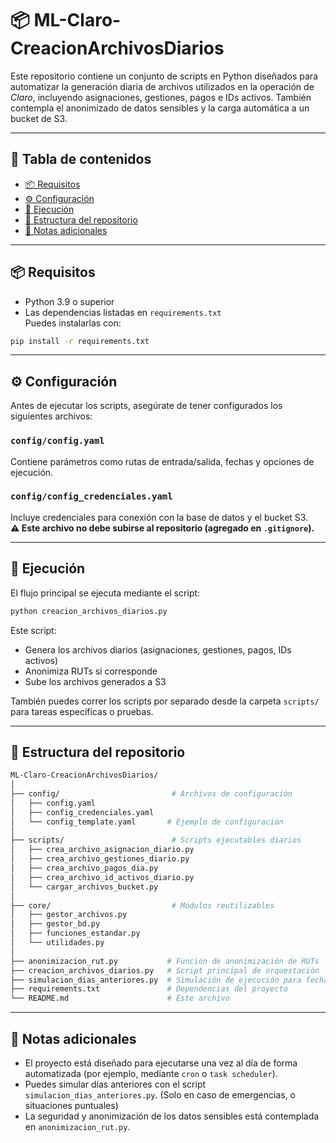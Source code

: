 # 📦 ML-Claro-CreacionArchivosDiarios

Este repositorio contiene un conjunto de scripts en Python diseñados para automatizar la generación diaria de archivos utilizados en la operación de *Claro*, incluyendo asignaciones, gestiones, pagos e IDs activos. También contempla el anonimizado de datos sensibles y la carga automática a un bucket de S3.

---

## 🧽 Tabla de contenidos

- [📦 Requisitos](#-requisitos)
- [⚙️ Configuración](#⚙️-configuración)
- [🚀 Ejecución](#-ejecución)
- [📂 Estructura del repositorio](#-estructura-del-repositorio)
- [📌 Notas adicionales](#-notas-adicionales)

---

## 📦 Requisitos

- Python 3.9 o superior
- Las dependencias listadas en `requirements.txt`  
  Puedes instalarlas con:

```bash
pip install -r requirements.txt
```

---

## ⚙️ Configuración

Antes de ejecutar los scripts, asegúrate de tener configurados los siguientes archivos:

### `config/config.yaml`
Contiene parámetros como rutas de entrada/salida, fechas y opciones de ejecución.

### `config/config_credenciales.yaml`
Incluye credenciales para conexión con la base de datos y el bucket S3.  
**⚠️ Este archivo no debe subirse al repositorio (agregado en `.gitignore`).**

---

## 🚀 Ejecución

El flujo principal se ejecuta mediante el script:

```bash
python creacion_archivos_diarios.py
```

Este script:
- Genera los archivos diarios (asignaciones, gestiones, pagos, IDs activos)
- Anonimiza RUTs si corresponde
- Sube los archivos generados a S3

También puedes correr los scripts por separado desde la carpeta `scripts/` para tareas específicas o pruebas.

---

## 📂 Estructura del repositorio

```bash
ML-Claro-CreacionArchivosDiarios/
│
├── config/                         # Archivos de configuración
│   ├── config.yaml
│   ├── config_credenciales.yaml
│   └── config_template.yaml       # Ejemplo de configuración
│
├── scripts/                        # Scripts ejecutables diarios
│   ├── crea_archivo_asignacion_diario.py
│   ├── crea_archivo_gestiones_diario.py
│   ├── crea_archivo_pagos_dia.py
│   ├── crea_archivo_id_activos_diario.py
│   └── cargar_archivos_bucket.py
│
├── core/                           # Módulos reutilizables
│   ├── gestor_archivos.py
│   ├── gestor_bd.py
│   ├── funciones_estandar.py
│   └── utilidades.py
│
├── anonimizacion_rut.py           # Función de anonimización de RUTs
├── creacion_archivos_diarios.py   # Script principal de orquestación
├── simulacion_dias_anteriores.py  # Simulación de ejecución para fechas pasadas
├── requirements.txt               # Dependencias del proyecto
└── README.md                      # Este archivo
```

---

## 📌 Notas adicionales

- El proyecto está diseñado para ejecutarse una vez al día de forma automatizada (por ejemplo, mediante `cron` o `task scheduler`).
- Puedes simular días anteriores con el script `simulacion_dias_anteriores.py`. (Solo en caso de emergencias, o situaciones puntuales)
- La seguridad y anonimización de los datos sensibles está contemplada en `anonimizacion_rut.py`.